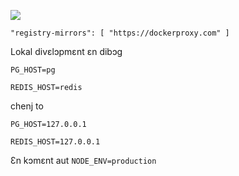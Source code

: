 ![](https://pub-b8db533c86124200a9d799bf3ba88099.r2.dev/2023/03/wbhiRD1.webp)

```
"registry-mirrors": [ "https://dockerproxy.com" ]
```

Lokal divɛlɔpmɛnt ɛn dibɔg

```
PG_HOST=pg

REDIS_HOST=redis
```

chenj to

```
PG_HOST=127.0.0.1

REDIS_HOST=127.0.0.1

```

Ɛn kɔmɛnt aut `NODE_ENV=production`